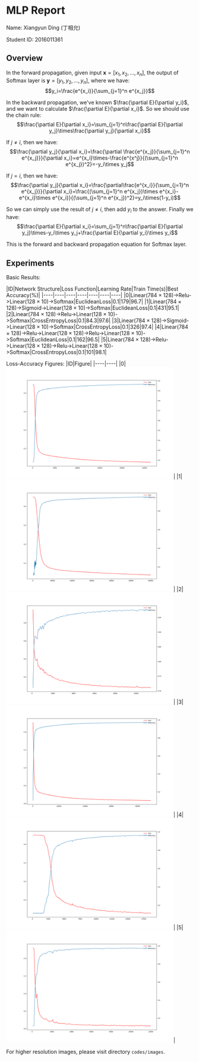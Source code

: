 <script type="text/javascript" src="http://cdn.mathjax.org/mathjax/latest/MathJax.js?config=TeX-AMS-MML_HTMLorMML"></script>
<script type="text/x-mathjax-config">
    MathJax.Hub.Config({ tex2jax: {inlineMath: [['$', '$']]}, messageStyle: "none" });
</script>

# MLP Report

Name: Xiangyun Ding (丁相允)

Student ID: 2016011361

## Overview

In the forward propagation, given input $\mathbf{x}=[x_1,x_2,...,x_n]$, the output of Softmax layer is $\mathbf{y}=[y_1,y_2,...,y_n]$, where we have:
$$y_i=\frac{e^{x_i}}{\sum_{j=1}^n e^{x_j}}$$

In the backward propagation, we've known $\frac{\partial E}{\partial y_i}$, and we want to calculate $\frac{\partial E}{\partial x_i}$. So we should use the chain rule:
$$\frac{\partial E}{\partial x_i}=\sum_{j=1}^n\frac{\partial E}{\partial y_j}\times\frac{\partial y_j}{\partial x_i}$$

If $j\neq i$, then we have:
$$\frac{\partial y_j}{\partial x_i}=\frac{\partial \frac{e^{x_j}}{\sum_{j=1}^n e^{x_j}}}{\partial x_i}=e^{x_i}\times-\frac{e^{x^j}}{(\sum_{j=1}^n e^{x_j})^2}=-y_i\times y_j$$

If $j=i$, then we have:
$$\frac{\partial y_j}{\partial x_i}=\frac{\partial\frac{e^{x_i}}{\sum_{j=1}^n e^{x_j}}}{\partial x_i}=\frac{(\sum_{j=1}^n e^{x_j})\times e^{x_i}-e^{x_i}\times e^{x_i}}{(\sum_{j=1}^n e^{x_j})^2}=y_i\times(1-y_i)$$

So we can simply use the result of $j\neq i$, then add $y_i$ to the answer. Finally we have:
$$\frac{\partial E}{\partial x_i}=\sum_{j=1}^n\frac{\partial E}{\partial y_j}\times-y_i\times y_j+\frac{\partial E}{\partial y_i}\times y_i$$

This is the forward and backward propagation equation for Softmax layer.

## Experiments

Basic Results:

|ID|Network Structure|Loss Function|Learning Rate|Train Time(s)|Best Accuracy(%)|
|----|----|----|----|----|----|----|
|0|Linear($784\times128$)->Relu->Linear($128\times10$)->Softmax|EuclideanLoss|0.1|179|96.7|
|1|Linear($784\times128$)->Sigmoid->Linear($128\times10$)->Softmax|EuclideanLoss|0.1|431|95.1|
|2|Linear($784\times128$)->Relu->Linear($128\times10$)->Softmax|CrossEntropyLoss|0.1|84.3|97.6|
|3|Linear($784\times128$)->Sigmoid->Linear($128\times10$)->Softmax|CrossEntropyLoss|0.1|326|97.4|
|4|Linear($784\times128$)->Relu->Linear($128\times128$)->Relu->Linear($128\times10$)->Softmax|EuclideanLoss|0.1|162|96.5|
|5|Linear($784\times128$)->Relu->Linear($128\times128$)->Relu->Linear($128\times10$)->Softmax|CrossEntropyLoss|0.1|101|98.1|

Loss-Accuracy Figures:
|ID|Figure|
|----|----|
|0|<img src="codes/images/0.png" height=300>|
|1|<img src="codes/images/1.png" height=300>|
|2|<img src="codes/images/2.png" height=300>|
|3|<img src="codes/images/3.png" height=300>|
|4|<img src="codes/images/4.png" height=300>|
|5|<img src="codes/images/5.png" height=300>|

For higher resolution images, please visit directory `codes/images`.
